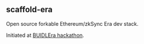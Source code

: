 ## scaffold-era

Open source forkable Ethereum/zkSync Era dev stack. 

Initiated at [BUIDLEra hackathon](https://app.buidlbox.io/zksync/zksync-buidlera).
